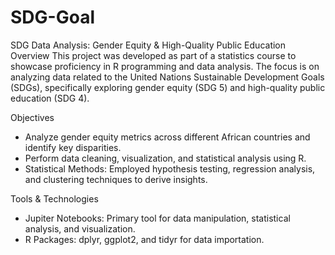 # SDG-Goal
SDG Data Analysis: Gender Equity & High-Quality Public Education
Overview
This project was developed as part of a statistics course to showcase proficiency in R programming and data analysis. The focus is on analyzing data related to the United Nations Sustainable Development Goals (SDGs), specifically exploring gender equity (SDG 5) and high-quality public education (SDG 4).

Objectives
- Analyze gender equity metrics across different African countries and identify key disparities.
- Perform data cleaning, visualization, and statistical analysis using R.
- Statistical Methods: Employed hypothesis testing, regression analysis, and clustering techniques to derive insights.

Tools & Technologies
- Jupiter Notebooks: Primary tool for data manipulation, statistical analysis, and visualization.
- R Packages: dplyr, ggplot2, and tidyr for data importation.
